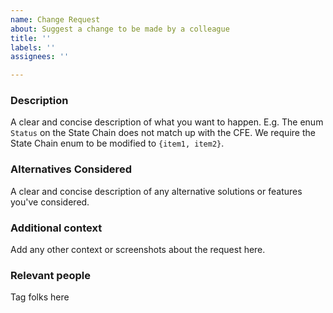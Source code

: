 ```yaml
---
name: Change Request
about: Suggest a change to be made by a colleague
title: ''
labels: ''
assignees: ''

---
```


### Description

A clear and concise description of what you want to happen. E.g. The enum `Status` on the State Chain does not match up with the CFE. We require the State Chain enum to be modified to `{item1, item2}`.

### Alternatives Considered

A clear and concise description of any alternative solutions or features you've considered.

### Additional context

Add any other context or screenshots about the request here.

### Relevant people

Tag folks here

